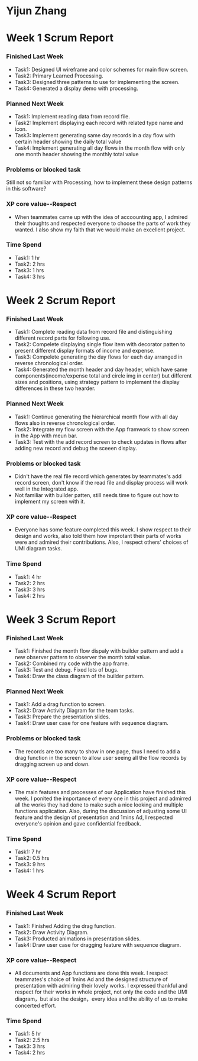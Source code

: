 # Yijun Zhang

# Week 1 Scrum Report

### Finished Last Week 
- Task1: Designed UI wireframe and color schemes for main flow screen.
- Task2: Primary Learned Processing.
- Task3: Designed three patterns to use for implementing the screen.
- Task4: Generated a display demo with processing.

### Planned Next Week 
- Task1: Implement reading data from record file.
- Task2: Implement displaying each record with related type name and icon.
- Task3: Implement generating same day records in a day flow with certain header showing the daily total value
- Task4: Implement generating all day flows in the month flow with only one month header showing the monthly total value

### Problems or blocked task
Still not so familiar with Processing, how to implement these design patterns in this software?

### XP core value--Respect
- When teammates came up with the idea of accoounting app, I admired their thoughts and respected everyone to choose the parts of work they wanted. I also show my faith that we would make an excellent project.

### Time Spend
- Task1: 1 hr
- Task2: 2 hrs
- Task3: 1 hrs
- Task4: 3 hrs


# Week 2 Scrum Report

### Finished Last Week 
- Task1: Complete reading data from record file and distinguishing different record parts for following use.
- Task2: Compelete displaying single flow item with decorator patten to present different display formats of income and expense.
- Task3: Compelete generating the day flows for each day arranged in reverse chronological order.
- Task4: Generated the month header and day header, which have same components(income/expense total and circle img in center) but different sizes and positions, using strategy pattern to implement the display differences in these two hearder.

### Planned Next Week 
- Task1: Continue generating the hierarchical month flow with all day flows also in reverse chronological order.
- Task2: Integrate my flow screen with the App framwork to show screen in the App with meun bar.
- Task3: Test with the add record screen to check updates in flows after adding new record and debug the sceeen display.

### Problems or blocked task
- Didn't have the real file record which generates by teammates's add record screen, don't know if the read file and display process will work well in the Integrated  app.
- Not familiar with builder patten, still needs time to figure out how to implement my screen with it. 

### XP core value--Respect
- Everyone has some feature completed this week. I show respect to their design and works, also told them how improtant their parts of works were and admired their contributions. Also, I respect others' choices of UMl diagram tasks.

### Time Spend
- Task1: 4 hr
- Task2: 2 hrs
- Task3: 3 hrs
- Task4: 2 hrs


# Week 3 Scrum Report

### Finished Last Week 
- Task1: Finished the month flow dispaly with builder pattern and add a new observer pattern to observer the month total value.
- Task2: Combined my code with the app frame.
- Task3: Test and debug. Fixed lots of bugs.
- Task4: Draw the class diagram of the builder pattern.

### Planned Next Week 
- Task1: Add a drag function to screen.
- Task2: Draw Activity Diagram for the team tasks.
- Task3: Prepare the presentation slides.
- Task4: Draw user case for one feature with sequence diagram.

### Problems or blocked task
- The records are too many to show in one page, thus I need to add a drag function in the screen to allow user seeing all the flow records by dragging screen up and down.

### XP core value--Respect
- The main features and processes of our Application have finished this week. I ponited the importance of every one in this project and admirred all the works they had done to make such a nice looking and multiple functions application. Also, during the discussion of adjusting some UI feature and the design of presentation and 1mins Ad, I respected everyone's opinion and gave confidential feedback.

### Time Spend
- Task1:  7 hr
- Task2:  0.5 hrs
- Task3:  9 hrs
- Task4:  1 hrs


# Week 4 Scrum Report

### Finished Last Week 
- Task1: Finished Adding the drag function.
- Task2: Draw Activity Diagram.
- Task3: Producted animations in presentation slides.
- Task4: Draw user case for dragging feature with sequence diagram.

### XP core value--Respect
- All documents and App functions are done this week. I respect teammates's choice of 1mins Ad and the designed structure of presentation with admiring their lovely works. I expressed thankful and respect for their works in whole project, not only the code and the UMl diagram，but also the design，every idea and the ability of us to make concerted effort.

### Time Spend
- Task1:  5  hr
- Task2: 2.5 hrs
- Task3:  3  hrs
- Task4:  2  hrs

